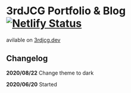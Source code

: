 # 3rdJCG Portfolio & Blog [![Netlify Status](https://api.netlify.com/api/v1/badges/8dd893f9-d16a-4845-9aa8-88e9951f4ca5/deploy-status)](https://app.netlify.com/sites/3rdjcg/deploys)

avilable on [3rdjcg.dev](http://3rdjcg.dev)

## Changelog
**2020/08/22** Change theme to dark

**2020/06/20** Started
